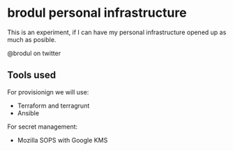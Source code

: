 # brodul personal infrastructure

This is an experiment, if I can have my personal infrastructure opened up as much as posible.

@brodul on twitter

## Tools used

For provisionign we will use:

- Terraform and terragrunt
- Ansible

For secret management:

- Mozilla SOPS with Google KMS
